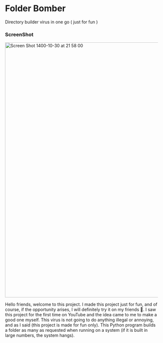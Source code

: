 
<p align="center">
<h1>Folder Bomber</h1>

Directory builder virus in one go ( just for fun )

<h3>ScreenShot</h3>
<img width="840" alt="Screen Shot 1400-10-30 at 21 58 00" src="https://user-images.githubusercontent.com/71524940/150400124-bd9ae11d-a5e6-4a3f-b54b-8d95dbbe69c0.png">

Hello friends, welcome to this project. I made this project just for fun, and of course, if the opportunity arises, I will definitely try it on my friends 🤣.
I saw this project for the first time on YouTube and the idea came to me to make a good one myself.
This virus is not going to do anything illegal or annoying, and as I said (this project is made for fun only).
This Python program builds a folder as many as requested when running on a system (if it is built in large numbers, the system hangs).
</p>
